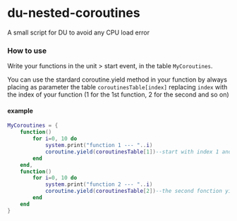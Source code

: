 # du-nested-coroutines
 A small script for DU to avoid any CPU load error

### How to use
Write your functions in the unit > start event, in the table `MyCoroutines`.

You can use the stardard coroutine.yield method in your function by always placing as parameter the table `coroutinesTable[index]` replacing `index` with the index of your function (1 for the 1st function, 2 for the second and so on)

#### example

```lua
MyCoroutines = {
    function()
        for i=0, 10 do
            system.print("function 1 --- "..i)
            coroutine.yield(coroutinesTable[1])--start with index 1 and so on
        end
    end,
    function()
        for i=0, 10 do
            system.print("function 2 --- "..i)
            coroutine.yield(coroutinesTable[2])--the second fonction yiel is with index 2
        end
    end
}
```